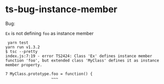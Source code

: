 # ts-bug-instance-member

Bug:

`Ex` is not defining `foo` as instance member

```
 yarn test
yarn run v1.3.2
$ tsc --pretty
index.js:7:19 - error TS2424: Class 'Ex' defines instance member function 'foo', but extended class 'MyClass' defines it as instance member property.

7 MyClass.prototype.foo = function() {
                    ~~~

```
